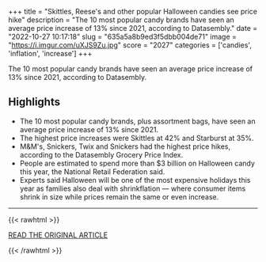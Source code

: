 +++
title = "Skittles, Reese's and other popular Halloween candies see price hike"
description = "The 10 most popular candy brands have seen an average price increase of 13% since 2021, according to Datasembly."
date = "2022-10-27 10:17:18"
slug = "635a5a8b9ed3f5dbb004de71"
image = "https://i.imgur.com/uXJS9Zu.jpg"
score = "2027"
categories = ['candies', 'inflation', 'increase']
+++

The 10 most popular candy brands have seen an average price increase of 13% since 2021, according to Datasembly.

## Highlights

- The 10 most popular candy brands, plus assortment bags, have seen an average price increase of 13% since 2021.
- The highest price increases were Skittles at 42% and Starburst at 35%.
- M&M's, Snickers, Twix and Snickers had the highest price hikes, according to the Datasembly Grocery Price Index.
- People are estimated to spend more than $3 billion on Halloween candy this year, the National Retail Federation said.
- Experts said Halloween will be one of the most expensive holidays this year as families also deal with shrinkflation — where consumer items shrink in size while prices remain the same or even increase.

---

{{< rawhtml >}}
  <p class="article-category">
    <a target="_blank" href="https://www.cbsnews.com/news/halloween-candy-price-increase-skittles-reeses-snickers/">READ THE ORIGINAL ARTICLE</a>
  </p>
{{< /rawhtml >}}
